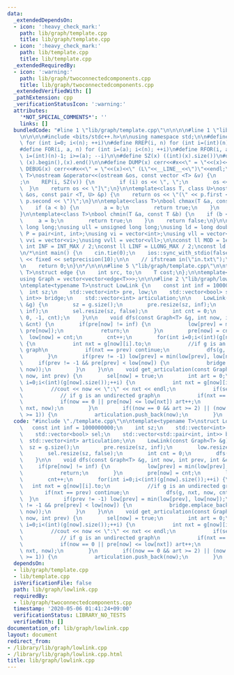 ```yaml
---
data:
  _extendedDependsOn:
  - icon: ':heavy_check_mark:'
    path: lib/graph/template.cpp
    title: lib/graph/template.cpp
  - icon: ':heavy_check_mark:'
    path: lib/template.cpp
    title: lib/template.cpp
  _extendedRequiredBy:
  - icon: ':warning:'
    path: lib/graph/twoconnectedcomponents.cpp
    title: lib/graph/twoconnectedcomponents.cpp
  _extendedVerifiedWith: []
  _pathExtension: cpp
  _verificationStatusIcon: ':warning:'
  attributes:
    '*NOT_SPECIAL_COMMENTS*': ''
    links: []
  bundledCode: "#line 1 \"lib/graph/template.cpp\"\n\n\n\n#line 1 \"lib/template.cpp\"\
    \n\n\n\n#include <bits/stdc++.h>\n\nusing namespace std;\n\n#define REP(i, n)\
    \ for (int i=0; i<(n); ++i)\n#define RREP(i, n) for (int i=(int)(n)-1; i>=0; --i)\n\
    #define FOR(i, a, n) for (int i=(a); i<(n); ++i)\n#define RFOR(i, a, n) for (int\
    \ i=(int)(n)-1; i>=(a); --i)\n\n#define SZ(x) ((int)(x).size())\n#define ALL(x)\
    \ (x).begin(),(x).end()\n\n#define DUMP(x) cerr<<#x<<\" = \"<<(x)<<endl\n#define\
    \ DEBUG(x) cerr<<#x<<\" = \"<<(x)<<\" (L\"<<__LINE__<<\")\"<<endl;\n\ntemplate<class\
    \ T>\nostream &operator<<(ostream &os, const vector <T> &v) {\n    os << \"[\"\
    ;\n    REP(i, SZ(v)) {\n        if (i) os << \", \";\n        os << v[i];\n  \
    \  }\n    return os << \"]\";\n}\n\ntemplate<class T, class U>\nostream &operator<<(ostream\
    \ &os, const pair <T, U> &p) {\n    return os << \"(\" << p.first << \" \" <<\
    \ p.second << \")\";\n}\n\ntemplate<class T>\nbool chmax(T &a, const T &b) {\n\
    \    if (a < b) {\n        a = b;\n        return true;\n    }\n    return false;\n\
    }\n\ntemplate<class T>\nbool chmin(T &a, const T &b) {\n    if (b < a) {\n   \
    \     a = b;\n        return true;\n    }\n    return false;\n}\n\nusing ll =\
    \ long long;\nusing ull = unsigned long long;\nusing ld = long double;\nusing\
    \ P = pair<int, int>;\nusing vi = vector<int>;\nusing vll = vector<ll>;\nusing\
    \ vvi = vector<vi>;\nusing vvll = vector<vll>;\n\nconst ll MOD = 1e9 + 7;\nconst\
    \ int INF = INT_MAX / 2;\nconst ll LINF = LLONG_MAX / 2;\nconst ld eps = 1e-9;\n\
    \n/*\nint main() {\n    cin.tie(0);\n    ios::sync_with_stdio(false);\n    cout\
    \ << fixed << setprecision(10);\n\n    // ifstream in(\"in.txt\");\n    // cin.rdbuf(in.rdbuf());\n\
    \n    return 0;\n}\n*/\n\n\n#line 5 \"lib/graph/template.cpp\"\n\ntemplate<typename\
    \ T>\nstruct edge {\n    int src, to;\n    T cost;\n};\n\ntemplate<typename T>\n\
    using Graph = vector<vector<edge<T>>>;\n\n\n#line 2 \"lib/graph/lowlink.cpp\"\n\
    \ntemplate<typename T>\nstruct LowLink {\n    const int inf = 1000000000;\n  \
    \  int sz;\n    std::vector<int> pre, low;\n    std::vector<bool> sel;\n    std::vector<std::pair<int,\
    \ int>> bridge;\n    std::vector<int> articulation;\n\n    LowLink(const Graph<T>\
    \ &g) {\n        sz = g.size();\n        pre.resize(sz, inf);\n        low.resize(sz,\
    \ inf);\n        sel.resize(sz, false);\n        int cnt = 0;\n        dfs(g,\
    \ 0, -1, cnt);\n    }\n\n    void dfs(const Graph<T> &g, int now, int prev, int\
    \ &cnt) {\n        if(pre[now] != inf) {\n            low[prev] = min(low[prev],\
    \ pre[now]);\n            return;\n        }\n        pre[now] = cnt;\n      \
    \  low[now] = cnt;\n        cnt++;\n        for(int i=0;i<(int)(g[now].size());++i)\
    \ {\n            int nxt = g[now][i].to;\n            //if g is an undirected\
    \ graph\n            if(nxt == prev) continue;\n            dfs(g, nxt, now, cnt);\n\
    \        }\n        if(prev != -1) low[prev] = min(low[prev], low[now]);\n   \
    \     if(prev != -1 && pre[prev] < low[now]) {\n            bridge.emplace_back(make_pair(prev,\
    \ now));\n        }\n    }\n\n    void get_articulation(const Graph<T> &g, int\
    \ now, int prev) {\n        sel[now] = true;\n        int art = 0;\n        for(int\
    \ i=0;i<(int)(g[now].size());++i) {\n            int nxt = g[now][i].to;\n   \
    \         //cout << now << \":\" << nxt << endl;\n            if(sel[nxt]) continue;\n\
    \            // if g is an undirected graph\n            if(nxt == prev) continue;\n\
    \            if(now == 0 || pre[now] <= low[nxt]) art++;\n            get_articulation(g,\
    \ nxt, now);\n        }\n        if((now == 0 && art >= 2) || (now != 0 && art\
    \ >= 1)) {\n            articulation.push_back(now);\n        }\n    }\n};\n"
  code: "#include \"./template.cpp\"\n\ntemplate<typename T>\nstruct LowLink {\n \
    \   const int inf = 1000000000;\n    int sz;\n    std::vector<int> pre, low;\n\
    \    std::vector<bool> sel;\n    std::vector<std::pair<int, int>> bridge;\n  \
    \  std::vector<int> articulation;\n\n    LowLink(const Graph<T> &g) {\n      \
    \  sz = g.size();\n        pre.resize(sz, inf);\n        low.resize(sz, inf);\n\
    \        sel.resize(sz, false);\n        int cnt = 0;\n        dfs(g, 0, -1, cnt);\n\
    \    }\n\n    void dfs(const Graph<T> &g, int now, int prev, int &cnt) {\n   \
    \     if(pre[now] != inf) {\n            low[prev] = min(low[prev], pre[now]);\n\
    \            return;\n        }\n        pre[now] = cnt;\n        low[now] = cnt;\n\
    \        cnt++;\n        for(int i=0;i<(int)(g[now].size());++i) {\n         \
    \   int nxt = g[now][i].to;\n            //if g is an undirected graph\n     \
    \       if(nxt == prev) continue;\n            dfs(g, nxt, now, cnt);\n      \
    \  }\n        if(prev != -1) low[prev] = min(low[prev], low[now]);\n        if(prev\
    \ != -1 && pre[prev] < low[now]) {\n            bridge.emplace_back(make_pair(prev,\
    \ now));\n        }\n    }\n\n    void get_articulation(const Graph<T> &g, int\
    \ now, int prev) {\n        sel[now] = true;\n        int art = 0;\n        for(int\
    \ i=0;i<(int)(g[now].size());++i) {\n            int nxt = g[now][i].to;\n   \
    \         //cout << now << \":\" << nxt << endl;\n            if(sel[nxt]) continue;\n\
    \            // if g is an undirected graph\n            if(nxt == prev) continue;\n\
    \            if(now == 0 || pre[now] <= low[nxt]) art++;\n            get_articulation(g,\
    \ nxt, now);\n        }\n        if((now == 0 && art >= 2) || (now != 0 && art\
    \ >= 1)) {\n            articulation.push_back(now);\n        }\n    }\n};\n"
  dependsOn:
  - lib/graph/template.cpp
  - lib/template.cpp
  isVerificationFile: false
  path: lib/graph/lowlink.cpp
  requiredBy:
  - lib/graph/twoconnectedcomponents.cpp
  timestamp: '2020-05-06 01:41:24+09:00'
  verificationStatus: LIBRARY_NO_TESTS
  verifiedWith: []
documentation_of: lib/graph/lowlink.cpp
layout: document
redirect_from:
- /library/lib/graph/lowlink.cpp
- /library/lib/graph/lowlink.cpp.html
title: lib/graph/lowlink.cpp
---
```

